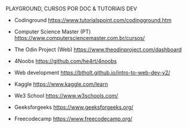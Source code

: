 PLAYGROUND, CURSOS POR DOC & TUTORIAIS DEV

* Codinground
https://www.tutorialspoint.com/codingground.htm

* Computer Science Master (PT)
https://www.computersciencemaster.com.br/cursos/

* The Odin Project (Web)
https://www.theodinproject.com/dashboard

* 4Noobs
https://github.com/he4rt/4noobs

* Web development
https://btholt.github.io/intro-to-web-dev-v2/

* Kaggle
https://www.kaggle.com/learn

* We3 School
https://www.w3schools.com/

* Geeksforgeeks
https://www.geeksforgeeks.org/

* Freecodecamp
https://www.freecodecamp.org/
